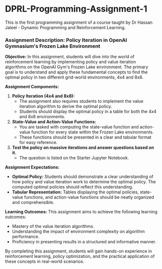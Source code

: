 # DPRL-Programming-Assignment-1

This is the first programming assignment of a course taught by Dr Hassan Jaleel - Dynamic Programming and Reinforcement Learning.

### **Assignment Description: Policy Iteration in OpenAI Gymnasium's Frozen Lake Environment**

**Objective:**
In this assignment, students will dive into the world of reinforcement learning by implementing policy and value iteration algorithms on the OpenAI Gym's Frozen Lake environment. The primary goal is to understand and apply these fundamental concepts to find the optimal policy in two different grid-world environments, 4x4 and 8x8.

**Assignment Components:**

1. **Policy Iteration (4x4 and 8x8):**
    - The assignment also requires students to implement the value iteration algorithm to derive the optimal policy.
    - Students should display the optimal policy in a table for both the 4x4 and 8x8 environments.
2. **State-Value and Action-Value Functions:**
    - You are tasked with computing the state-value function and action-value function for every state within the Frozen Lake environments.
    - These functions should be presented in a clear and tabular format for easy reference.
3. ****************Test the policy on massive iterations and answer questions based on it.****************
    - The question is listed on the Starter Jupyter Notebook.

**Assignment Expectations:**

- **Optimal Policy:** Students should demonstrate a clear understanding of how policy and value iteration work to determine the optimal policy. The computed optimal policies should reflect this understanding.
- **Tabular Representation:** Tables displaying the optimal policies, state-value functions, and action-value functions should be neatly organized and comprehensible.

**Learning Outcomes:**
This assignment aims to achieve the following learning outcomes:

- Mastery of the value iteration algorithms.
- Understanding the impact of environment complexity on algorithm performance.
- Proficiency in presenting results in a structured and informative manner.

By completing this assignment, students will gain hands-on experience in reinforcement learning, policy optimization, and the practical application of these concepts in real-world scenarios.
